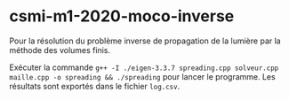 # csmi-m1-2020-moco-inverse

Pour la résolution du problème inverse de propagation de la lumière par la méthode des volumes finis.

Exécuter la commande `g++ -I ./eigen-3.3.7 spreading.cpp solveur.cpp maille.cpp -o spreading && ./spreading` pour lancer le programme. Les résultats sont exportés dans le fichier `log.csv`.